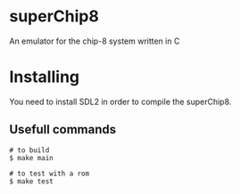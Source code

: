 # superChip8

An emulator for the chip-8 system written in C

# Installing

You need to install SDL2 in order to compile the superChip8.

## Usefull commands

```shell
# to build
$ make main
```

```shell
# to test with a rom
$ make test
```
